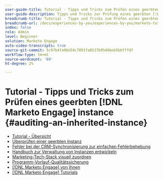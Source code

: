 ```yaml
---
user-guide-title: Tutorial - Tipps und Tricks zum Prüfen eines geerbten [!DNL Marketo Engage] instance
user-guide-description: Tipps und Tricks zur Prüfung eines geerbten [!DNL Marketo Engage] instance
breadcrumb-title: Tutorial - Tipps und Tricks zum Prüfen eines geerbten [!DNL Marketo Engage] instance
breadcrumb-url: /docs/experiences-by-you/experiences-by-you/marketo-tutorial-inherited-instance/overview.html
index: false
role: Admin
level: Beginner
solution: Marketo Engage
auto-video-transcripts: true
source-git-commit: 5c97b4fa98a54c7891fa0537b9540beb5bbfffdf
workflow-type: tm+mt
source-wordcount: '69'
ht-degree: 2%

---
```



# Tutorial - Tipps und Tricks zum Prüfen eines geerbten [!DNL Marketo Engage] instance {#auditing-an-inherited-instance}

+ [Tutorial - Übersicht](/help/marketo-tutorial-inherited-instance/overview.md)
+ [Überprüfen einer geerbten Instanz](/help/marketo-tutorial-inherited-instance/audit-an-inherted-instance.md)
+ [Fehler bei der CRM-Synchronisierung zur einfachen Fehlerbehebung](/help/marketo-tutorial-inherited-instance/log-crm-sync-errors-for-easy-troubleshooting.md)
+ [Handbuch zur Verwaltung von Instanzen entwickeln](/help/marketo-tutorial-inherited-instance/develop-an-instance-governance-guide.md)
+ [Marketing-Tech-Stack visuell zuordnen](/help/marketo-tutorial-inherited-instance/create-a-visual-data-flow-diagram.md)
+ [Programm-Vorlauf-Qualitätssicherung](/help/marketo-tutorial-inherited-instance/essential-program-pre-launch-qa.md)
+ [[!DNL Marketo Engage] von Ihnen](/https://experienceleague.adobe.com/en/docs/experiences-by-you/experiences-by-you/marketo-engage/overview)
+ [[!DNL Marketo Engage] Tutorials](https://experienceleague.adobe.com/docs/marketo-learn/tutorials/overview.html?lang=de)


